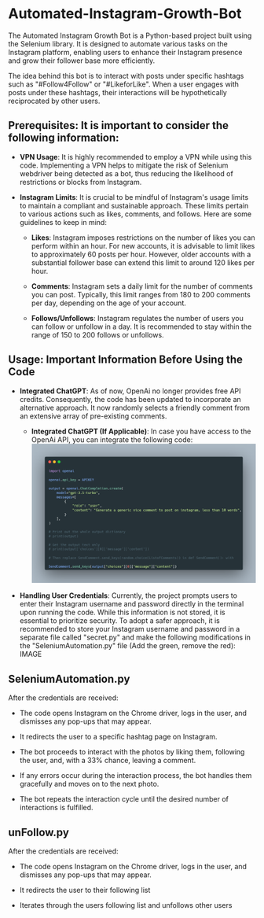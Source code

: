 # Automated-Instagram-Growth-Bot

The Automated Instagram Growth Bot is a Python-based project built using the Selenium library. It is designed to automate various tasks on the Instagram platform, enabling users to enhance their Instagram presence and grow their follower base more efficiently.

The idea behind this bot is to interact with posts under specific hashtags such as "#Follow4Follow" or "#LikeforLike". When a user engages with posts under these hashtags, their interactions will be hypothetically reciprocated by other users.
## Prerequisites: It is important to consider the following information:

- **VPN Usage**: It is highly recommended to employ a VPN while using this code. Implementing a VPN helps to mitigate the risk of Selenium webdriver being detected as a bot, thus reducing the likelihood of restrictions or blocks from Instagram.

- **Instagram Limits**: It is crucial to be mindful of Instagram's usage limits to maintain a compliant and sustainable approach. These limits pertain to various actions such as likes, comments, and follows. Here are some guidelines to keep in mind:

     - **Likes**: Instagram imposes restrictions on the number of likes you can perform within an hour. For new accounts, it is advisable to limit likes to approximately 60 posts per hour. However, older accounts with a substantial follower base can extend this limit to around 120 likes per hour.

    - **Comments**: Instagram sets a daily limit for the number of comments you can post. Typically, this limit ranges from 180 to 200 comments per day, depending on the age of your account.

    - **Follows/Unfollows**: Instagram regulates the number of users you can follow or unfollow in a day. It is recommended to stay within the range of 150 to 200 follows or unfollows. 

## Usage: Important Information Before Using the Code

- **Integrated ChatGPT**: As of now, OpenAi no longer provides free API credits. Consequently, the code has been updated to incorporate an alternative approach. It now randomly selects a friendly comment from an extensive array of pre-existing comments.

    - **Integrated ChatGPT (If Applicable)**: In case you have access to the OpenAi API, you can integrate the following code:<img src="images/OpenAiCode.png" width="800">

- **Handling User Credentials**: Currently, the project prompts users to enter their Instagram username and password directly in the terminal upon running the code. While this information is not stored, it is essential to prioritize security. To adopt a safer approach, it is recommended to store your Instagram username and password in a separate file called "secret.py" and make the following modifications in the "SeleniumAutomation.py" file (Add the green, remove the red): IMAGE

## SeleniumAutomation.py

After the credentials are received:

- The code opens Instagram on the Chrome driver, logs in the user, and dismisses any pop-ups that may appear.

- It redirects the user to a specific hashtag page on Instagram.

- The bot proceeds to interact with the photos by liking them, following the user, and, with a 33% chance, leaving a comment.

- If any errors occur during the interaction process, the bot handles them gracefully and moves on to the next photo.

- The bot repeats the interaction cycle until the desired number of interactions is fulfilled.

## unFollow.py

After the credentials are received:

- The code opens Instagram on the Chrome driver, logs in the user, and dismisses any pop-ups that may appear.

- It redirects the user to their following list

- Iterates through the users following list  and unfollows other users
